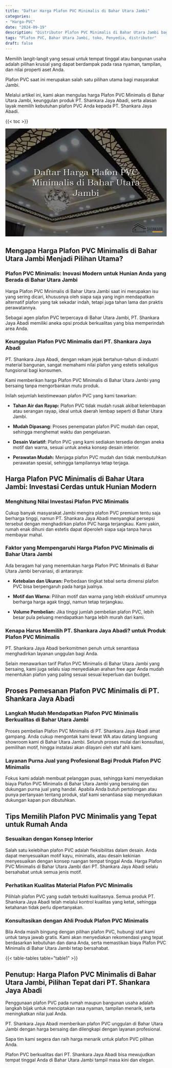 ```yaml
---
title: "Daftar Harga Plafon PVC Minimalis di Bahar Utara Jambi"
categories: 
- "Harga-PVC"
date: "2024-09-19"
description: "Distributor Plafon PVC Minimalis di Bahar Utara Jambi bagi tempat tinggal, perkantoran, serta gerai. Material terbaik, variasi motif, pilihan warna modern, dengan layanan pemasangan ditangani oleh tim profesional serta kepastian resmi!|Servis penjualan Plafon PVC Minimalis di Bahar Utara Jambi untuk kebutuhan rumah, perkantoran, maupun gerai, dengan panel terbaik dan instalasi oleh tim profesional serta garansi resmi.|Solusi Plafon PVC Minimalis di Bahar Utara Jambi yang andal untuk rumah, office, serta ritel, dengan produk unggulan dan instalasi ditangani oleh tim ahli serta jaminan resmi.|Distribusi Plafon PVC Minimalis di Bahar Utara Jambi bagi tempat tinggal, kantor, dan ritel, beserta produk terbaik dan instalasi ditangani oleh tim berpengalaman, dilengkapi dengan jaminan resmi.}"
tags: "Plafon PVC, Bahar Utara Jambi, toko, Penyedia, distributor"
draft: false
---
```


Memilih langit-langit yang sesuai untuk tempat tinggal atau bangunan usaha adalah pilihan krusial yang dapat berdampak pada rasa nyaman, tampilan, dan nilai properti aset Anda.

Plafon PVC saat ini merupakan salah satu pilihan utama bagi masyarakat Jambi.

Melalui artikel ini, kami akan mengulas harga Plafon PVC Minimalis di Bahar Utara Jambi, keunggulan produk PT. Shankara Jaya Abadi, serta alasan layak memilih kebutuhan plafon PVC Anda kepada PT. Shankara Jaya Abadi.

{{< toc >}}

![Daftar Harga Plafon PVC Minimalis di Bahar Utara Jambi](/images/Harga-PVC/Daftar-Harga-Plafon-PVC-Minimalis-di-Bahar-Utara-Jambi.png)


## Mengapa Harga Plafon PVC Minimalis di Bahar Utara Jambi Menjadi Pilihan Utama?

### Plafon PVC Minimalis: Inovasi Modern untuk Hunian Anda yang Berada di Bahar Utara Jambi

Harga Plafon PVC Minimalis di Bahar Utara Jambi saat ini merupakan isu yang sering dicari, khususnya oleh siapa saja yang ingin mendapatkan alternatif plafon yang tak sekadar indah, tetapi juga tahan lama dan praktis perawatannya.

Sebagai agen plafon PVC terpercaya di Bahar Utara Jambi, PT. Shankara Jaya Abadi memiliki aneka opsi produk berkualitas yang bisa memperindah area Anda.

### Keunggulan Plafon PVC Minimalis dari PT. Shankara Jaya Abadi

PT. Shankara Jaya Abadi, dengan rekam jejak bertahun-tahun di industri material bangunan, sangat memahami nilai plafon yang estetis sekaligus fungsional bagi konsumen.

Kami memberikan harga Plafon PVC Minimalis di Bahar Utara Jambi yang bersaing tanpa mengorbankan mutu produk.

Inilah sejumlah keistimewaan plafon PVC yang kami tawarkan:

- **Tahan Air dan Rayap:** Plafon PVC tidak mudah rusak akibat kelembapan atau serangan rayap, ideal untuk daerah lembap seperti di Bahar Utara Jambi.

- **Mudah Dipasang:** Proses penempatan plafon PVC mudah dan cepat, sehingga menghemat waktu dan pengeluaran.

- **Desain Variatif:** Plafon PVC yang kami sediakan tersedia dengan aneka motif dan warna, sesuai untuk aneka konsep desain interior.

- **Perawatan Mudah:** Menjaga plafon PVC mudah dan tidak membutuhkan perawatan spesial, sehingga tampilannya tetap terjaga.

## Harga Plafon PVC Minimalis di Bahar Utara Jambi: Investasi Cerdas untuk Hunian Modern

### Menghitung Nilai Investasi Plafon PVC Minimalis

Cukup banyak masyarakat Jambi mengira plafon PVC premium tentu saja berharga tinggi, namun PT. Shankara Jaya Abadi menyangkal persepsi tersebut dengan menghadirkan plafon PVC harga terjangkau. Kami yakin, rumah enak dihuni dan estetis dapat diperoleh siapa saja tanpa harus membayar mahal.

### Faktor yang Mempengaruhi Harga Plafon PVC Minimalis di Bahar Utara Jambi

Ada beragam hal yang menentukan harga Plafon PVC Minimalis di Bahar Utara Jambi bervariasi, di antaranya:

- **Ketebalan dan Ukuran:** Perbedaan tingkat tebal serta dimensi plafon PVC bisa berpengaruh pada harga jualnya.

- **Motif dan Warna:** Pilihan motif dan warna yang lebih eksklusif umumnya berharga harga agak tinggi, namun tetap terjangkau.

- **Volume Pembelian:** Jika tinggi jumlah pembelian plafon PVC, lebih besar pula peluang mendapatkan harga lebih murah dari kami.

### Kenapa Harus Memilih PT. Shankara Jaya Abadi? untuk Produk Plafon PVC Minimalis

PT. Shankara Jaya Abadi berkomitmen penuh untuk senantiasa menghadirkan layanan unggulan bagi Anda.

Selain menawarkan tarif Plafon PVC Minimalis di Bahar Utara Jambi yang bersaing, kami juga selalu siap menyediakan arahan free agar Anda mudah menentukan plafon yang paling sesuai sesuai keperluan dan budget.

## Proses Pemesanan Plafon PVC Minimalis di PT. Shankara Jaya Abadi

### Langkah Mudah Mendapatkan Plafon PVC Minimalis Berkualitas di Bahar Utara Jambi

Proses pembelian Plafon PVC Minimalis di PT. Shankara Jaya Abadi amat gampang. Anda cukup mengontak kami lewat WA atau datang langsung showroom kami di Bahar Utara Jambi. Seluruh proses mulai dari konsultasi, pemilihan motif, hingga instalasi akan dilayani oleh staf ahli kami.

### Layanan Purna Jual yang Profesional Bagi Produk Plafon PVC Minimalis

Fokus kami adalah membuat pelanggan puas, sehingga kami menyediakan biaya Plafon PVC Minimalis di Bahar Utara Jambi yang bersaing dan dukungan purna jual yang handal. Apabila Anda butuh pertolongan atau punya pertanyaan tentang produk, staf kami senantiasa siap menyediakan dukungan kapan pun dibutuhkan.

## Tips Memilih Plafon PVC Minimalis yang Tepat untuk Rumah Anda

### Sesuaikan dengan Konsep Interior

Salah satu kelebihan plafon PVC adalah fleksibilitas dalam desain. Anda dapat menyesuaikan motif kayu, minimalis, atau desain kekinian menyesuaikan dengan konsep ruangan tempat tinggal Anda. Harga Plafon PVC Minimalis di Bahar Utara Jambi dari PT. Shankara Jaya Abadi selalu bersahabat untuk semua jenis motif.

### Perhatikan Kualitas Material Plafon PVC Minimalis

Pilihlah plafon PVC yang sudah terbukti kualitasnya. Semua produk PT. Shankara Jaya Abadi telah melalui kontrol kualitas yang ketat, sehingga ketahanan tidak perlu dipertanyakan.

### Konsultasikan dengan Ahli Produk Plafon PVC Minimalis

Bila Anda masih bingung dengan pilihan plafon PVC, hubungi staf kami untuk tanya jawab gratis. Kami akan menyediakan rekomendasi yang tepat berdasarkan kebutuhan dan dana Anda, serta memastikan biaya Plafon PVC Minimalis di Bahar Utara Jambi tetap bersahabat.

{{< table-tables table="table1" >}}

## Penutup: Harga Plafon PVC Minimalis di Bahar Utara Jambi, Pilihan Tepat dari PT. Shankara Jaya Abadi

Penggunaan plafon PVC pada rumah maupun bangunan usaha adalah langkah bijak untuk menciptakan rasa nyaman, tampilan menarik, serta meningkatkan nilai jual Anda.

PT. Shankara Jaya Abadi memberikan plafon PVC unggulan di Bahar Utara Jambi dengan harga bersaing dan dilengkapi dengan layanan profesional.

Sapa tim kami segera dan raih harga menarik untuk plafon PVC pilihan Anda.

Plafon PVC berkualitas dari PT. Shankara Jaya Abadi bisa mewujudkan tempat tinggal Anda di Bahar Utara Jambi tampil masa kini dan elegan.